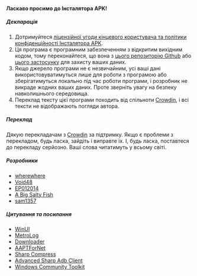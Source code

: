 #### Ласкаво просимо до Інсталятора APK!

##### Декларація
1. Дотримуйтеся [ліцензійної угоди кінцевого користувача та політики конфіденційності Інсталятора APK](https://github.com/Paving-Base/APK-Installer/blob/main/Privacy.md).
2. Ця програма є програмним забезпеченням з відкритим вихідним кодом, тому переконайтеся, що вона з [цього репозиторію Github](https://github.com/Paving-Base/APK-Installer) або [цього застосунку](https://apps.microsoft.com/store/detail/9P2JFQ43FPPG) для захисту ваших даних.
3. Якщо джерело програми не є незвичайним, усі ваші дані використовуватимуться лише для роботи з програмою або зберігатимуться локально під час роботи програми, і розробник не викраде жодних ваших даних. Проте зверніть увагу на безпеку навколишнього середовища.
4. Переклад тексту цієї програми походить від спільноти [Crowdin](https://crowdin.com/project/APKInstaller "Crowdin"), і всі тексти не відображають погляди автора.

##### Переклад
Дякую перекладачам з [Crowdin](https://crowdin.com/project/APKInstaller "Crowdin") за підтримку. Якщо є проблеми з перекладом, будь ласка, зайдіть і виправте їх. І, будь ласка, поставтеся до перекладу серйозно. Ваші слова читатимуть у всьому світі.

##### Розробники
- [wherewhere](https://github.com/wherewhere)
- [Void48](https://github.com/Void48)
- [EP012014](https://github.com/EP012014)
- [A Big Salty Fish](https://github.com/bigsaltyfishes)
- [sam1357](https://github.com/sam1357)

##### Цитування та посилання
- [WinUI](https://github.com/microsoft/microsoft-ui-xaml "WinUI")
- [MetroLog](https://github.com/roubachof/MetroLog "MetroLog")
- [Downloader](https://github.com/bezzad/Downloader "Downloader")
- [AAPTForNet](https://github.com/canheo136/QuickLook.Plugin.ApkViewer "AAPTForNet")
- [Sharp Compress](https://github.com/adamhathcock/sharpcompress "Sharp Compress")
- [Advanced Sharp Adb Client](https://github.com/yungd1plomat/AdvancedSharpAdbClient "Advanced Sharp Adb Client")
- [Windows Community Toolkit](https://github.com/CommunityToolkit/WindowsCommunityToolkit "Windows Community Toolkit")